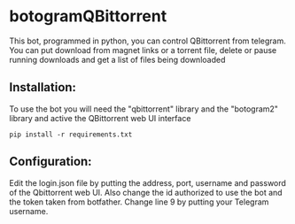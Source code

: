# botogramQBittorrent

This bot, programmed in python, you can control QBittorrent from telegram. You can put download from magnet links or a torrent file, delete or pause running downloads and get a list of files being downloaded

## Installation:
To use the bot you will need the "qbittorrent" library and the "botogram2" library and active the QBittorrent web UI interface

`pip install -r requirements.txt`

## Configuration:
Edit the login.json file by putting the address, port, username and password of the Qbittorrent web UI. Also change the id authorized to use the bot and the token taken from botfather. Change line 9 by putting your Telegram username.
